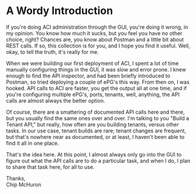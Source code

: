 # A Wordy Introduction

If you're doing ACI administration through the GUI, you're doing it wrong, in my opinion.  You know how much it sucks, but you feel you have no other choice, right?  Chances are, you know about Postman and a little bit about REST calls.  If so, this collection is for you, and I hope you find it useful.  Well, okay, to tell the truth, it's really for me.

When we were building our first deployment of ACI, I spent a lot of time manually configuring things in the GUI, it was slow and error prone.  I knew enough to find the API inspector, and had been briefly introduced to Postman, so tried deploying a couple of ePG's this way.  From then on, I was hooked.  API calls to ACI are faster, you get the output all at one time, and if you're configuring multiple ePG's, ports, tenants, well, anything, the API calls are almost always the better option.

Of course, there are a smattering of documented API calls here and there, but you usually find the same ones over and over.  I'm talking to you "Build a Tenant API," but really, how often are you building tenants, versus other tasks.  In our use case, tenant builds are rare; tenant changes are frequent, but that's nowhere near as documented, or at least, I haven't been able to find it all in one place.

That's the idea here.  At this point, I almost always only go into the GUI to figure out what the API calls are to do a particular task, and when I do, I plan to share that task here, for all to use.

Thanks,  
Chip McHuron
